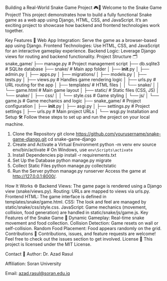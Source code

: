 Building a Real-World Snake Game Project 🎮🐍
Welcome to the Snake Game Project! This project demonstrates how to build a fully functional Snake game as a web app using Django, HTML, CSS, and JavaScript. It’s an exciting project to showcase how backend and frontend technologies work together.

Key Features 🚀
Web App Integration: Serve the game as a browser-based app using Django.
Frontend Technologies: Use HTML, CSS, and JavaScript for an interactive gameplay experience.
Backend Logic: Leverage Django views for routing and backend functionality.
Project Structure 🗂️
snake_game/
├── manage.py                 # Project management script
├── db.sqlite3                # SQLite database
├── snake/                    # Main app folder
│   ├── __init__.py
│   ├── admin.py
│   ├── apps.py
│   ├── migrations/
│   ├── models.py
│   ├── tests.py
│   ├── views.py              # Handles game rendering logic
│   ├── urls.py               # URL routing for the app
│   ├── templates/            # HTML files
│   │   └── snake/
│   │       └── game.html     # Main game layout
│   ├── static/               # Static files (CSS, JS)
│       └── snake/
│           ├── css/
│           │   └── style.css # Game styling
│           └── js/
│               └── game.js   # Game mechanics and logic
├── snake_game/               # Project configuration
│   ├── __init__.py
│   ├── asgi.py
│   ├── settings.py           # Project settings
│   ├── urls.py               # Main project URLs
│   └── wsgi.py
Installation and Setup 🛠️
Follow these steps to set up and run the project on your local machine.

1. Clone the Repository
git clone https://github.com/yourusername/snake-game-django.git
cd snake-game-django
2. Create and Activate a Virtual Environment
python -m venv env
source env/bin/activate  # On Windows, use `env\Scripts\activate`
3. Install Dependencies
pip install -r requirements.txt
4. Set Up the Database
python manage.py migrate
5. Collect Static Files
python manage.py collectstatic
6. Run the Server
python manage.py runserver
Access the game at http://127.0.0.1:8000/.

How It Works ⚙️
Backend
Views: The game page is rendered using a Django view (snake/views.py).
Routing: URLs are mapped to views via urls.py.
Frontend
HTML: The game interface is defined in templates/snake/game.html.
CSS: The look and feel are managed by static/snake/css/style.css.
JavaScript: Game mechanics (movement, collision, food generation) are handled in static/snake/js/game.js.
Key Features of the Snake Game 🐍
Dynamic Gameplay: Real-time snake movement and food collection.
Collision Detection: Game resets on wall or self-collision.
Random Food Placement: Food appears randomly on the grid.
Contributions 🤝
Contributions, issues, and feature requests are welcome!
Feel free to check out the issues section to get involved.
License 📜
This project is licensed under the MIT License.

Contact 📧
Author: Dr. Azad Rasul

Affiliation: Soran University

Email: azad.rasul@soran.edu.iq
